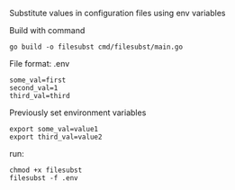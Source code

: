 Substitute values in configuration files using env variables

Build with command
```shell
go build -o filesubst cmd/filesubst/main.go
```

File format:
.env
```shell
some_val=first
second_val=1
third_val=third
```

Previously set environment variables
```shell
export some_val=value1
export third_val=value2
```

run:
```shell
chmod +x filesubst
filesubst -f .env
```